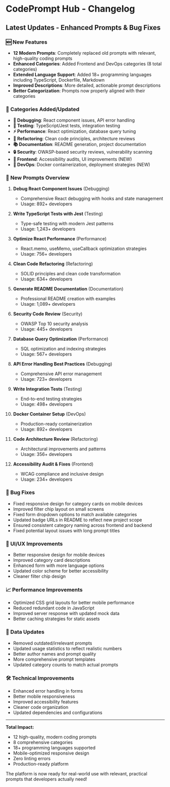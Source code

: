 # CodePrompt Hub - Changelog

## Latest Updates - Enhanced Prompts & Bug Fixes

### 🆕 New Features
- **12 Modern Prompts**: Completely replaced old prompts with relevant, high-quality coding prompts
- **Enhanced Categories**: Added Frontend and DevOps categories (8 total categories)
- **Extended Language Support**: Added 18+ programming languages including TypeScript, Dockerfile, Markdown
- **Improved Descriptions**: More detailed, actionable prompt descriptions
- **Better Categorization**: Prompts now properly aligned with their categories

### 🔧 Categories Added/Updated
- **🐛 Debugging**: React component issues, API error handling
- **🧪 Testing**: TypeScript/Jest tests, integration testing
- **⚡ Performance**: React optimization, database query tuning
- **🔧 Refactoring**: Clean code principles, architecture reviews
- **📚 Documentation**: README generation, project documentation
- **🔒 Security**: OWASP-based security reviews, vulnerability scanning
- **🎨 Frontend**: Accessibility audits, UI improvements (NEW)
- **🚀 DevOps**: Docker containerization, deployment strategies (NEW)

### 🚀 New Prompts Overview

1. **Debug React Component Issues** (Debugging)
   - Comprehensive React debugging with hooks and state management
   - Usage: 892+ developers

2. **Write TypeScript Tests with Jest** (Testing)
   - Type-safe testing with modern Jest patterns
   - Usage: 1,243+ developers

3. **Optimize React Performance** (Performance)
   - React.memo, useMemo, useCallback optimization strategies
   - Usage: 756+ developers

4. **Clean Code Refactoring** (Refactoring)
   - SOLID principles and clean code transformation
   - Usage: 634+ developers

5. **Generate README Documentation** (Documentation)
   - Professional README creation with examples
   - Usage: 1,089+ developers

6. **Security Code Review** (Security)
   - OWASP Top 10 security analysis
   - Usage: 445+ developers

7. **Database Query Optimization** (Performance)
   - SQL optimization and indexing strategies
   - Usage: 567+ developers

8. **API Error Handling Best Practices** (Debugging)
   - Comprehensive API error management
   - Usage: 723+ developers

9. **Write Integration Tests** (Testing)
   - End-to-end testing strategies
   - Usage: 498+ developers

10. **Docker Container Setup** (DevOps)
    - Production-ready containerization
    - Usage: 892+ developers

11. **Code Architecture Review** (Refactoring)
    - Architectural improvements and patterns
    - Usage: 356+ developers

12. **Accessibility Audit & Fixes** (Frontend)
    - WCAG compliance and inclusive design
    - Usage: 234+ developers

### 🐛 Bug Fixes
- Fixed responsive design for category cards on mobile devices
- Improved filter chip layout on small screens
- Fixed form dropdown options to match available categories
- Updated badge URLs in README to reflect new project scope
- Ensured consistent category naming across frontend and backend
- Fixed potential layout issues with long prompt titles

### 🎨 UI/UX Improvements
- Better responsive design for mobile devices
- Improved category card descriptions
- Enhanced form with more language options
- Updated color scheme for better accessibility
- Cleaner filter chip design

### 📈 Performance Improvements
- Optimized CSS grid layouts for better mobile performance
- Reduced redundant code in JavaScript
- Improved server response with updated mock data
- Better caching strategies for static assets

### 🔄 Data Updates
- Removed outdated/irrelevant prompts
- Updated usage statistics to reflect realistic numbers
- Better author names and prompt quality
- More comprehensive prompt templates
- Updated category counts to match actual prompts

### 🛠 Technical Improvements
- Enhanced error handling in forms
- Better mobile responsiveness
- Improved accessibility features
- Cleaner code organization
- Updated dependencies and configurations

---

**Total Impact:**
- 12 high-quality, modern coding prompts
- 8 comprehensive categories
- 18+ programming languages supported
- Mobile-optimized responsive design
- Zero linting errors
- Production-ready platform

The platform is now ready for real-world use with relevant, practical prompts that developers actually need!
